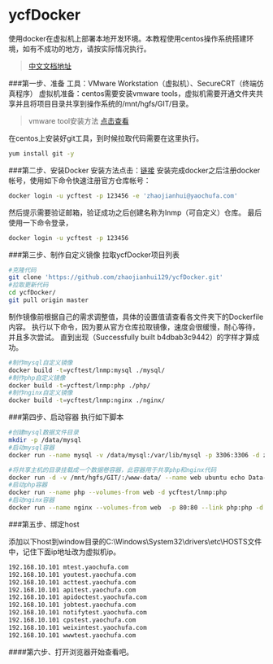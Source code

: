 # ycfDocker
使用docker在虚拟机上部署本地开发环境。本教程使用centos操作系统搭建环境，如有不成功的地方，请按实际情况执行。
>[中文文档地址](https://yeasy.gitbooks.io/docker_practice/content/index.html)


###第一步、准备
工具：VMware Workstation（虚拟机）、SecureCRT（终端仿真程序）
虚拟机准备：centos需要安装vmware tools，虚拟机需要开通文件夹共享并且将项目目录共享到操作系统的/mnt/hgfs/GIT/目录。
> vmware tool安装方法 [点击查看](https://github.com/zhaojianhui129/lnmp/blob/master/vmware%20tool%E5%AE%89%E8%A3%85.md)

在centos上安装好git工具，到时候拉取代码需要在这里执行。
```sh
yum install git -y
```


###第二步、安装Docker
安装方法点击：[链接](https://github.com/zhaojianhui129/docker/blob/master/centos7%E4%B8%8B%E5%AE%89%E8%A3%85%E6%9C%80%E6%96%B0%E7%89%88%E7%9A%84docker.md)
安装完成docker之后注册docker帐号，使用如下命令快速注册官方仓库帐号：
```sh
docker login -u ycftest -p 123456 -e 'zhaojianhui@yaochufa.com'
```
然后提示需要验证邮箱，验证成功之后创建名称为lnmp（可自定义）仓库。
最后使用一下命令登录，
```sh
docker login -u ycftest -p 123456
```

###第三步、制作自定义镜像
拉取ycfDocker项目列表

```sh
#克隆代码
git clone 'https://github.com/zhaojianhui129/ycfDocker.git'
#拉取更新代码
cd ycfDocker/
git pull origin master
```

制作镜像前根据自己的需求调整值，具体的设置值请查看各文件夹下的Dockerfile内容。
执行以下命令，因为要从官方仓库拉取镜像，速度会很缓慢，耐心等待，并且多次尝试。
直到出现（Successfully built b4dbab3c9442）的字样才算成功。
```sh
#制作mysql自定义镜像
docker build -t=ycftest/lnmp:mysql ./mysql/
#制作php自定义镜像
docker build -t=ycftest/lnmp:php ./php/
#制作nginx自定义镜像
docker build -t=ycftest/lnmp:nginx ./nginx/
```


###第四步、启动容器
执行如下脚本
```sh
#创建mysql数据文件目录
mkdir -p /data/mysql
#启动mysql容器
docker run --name mysql -v /data/mysql:/var/lib/mysql -p 3306:3306 -d zhaojianhui/lnmp:mysql

#将共享主机的目录挂载成一个数据卷容器，此容器用于共享php和nginx代码
docker run -d -v /mnt/hgfs/GIT/:/www-data/ --name web ubuntu echo Data-only container for postgres
#启动php容器
docker run --name php --volumes-from web -d ycftest/lnmp:php
#启动nginx容器
docker run --name nginx --volumes-from web  -p 80:80 --link php:php -d ycftest/lnmp:nginx

```

###第五步、绑定host

添加以下host到window目录的C:\Windows\System32\drivers\etc\HOSTS文件中，记住下面ip地址改为虚拟机ip。
```sh
192.168.10.101 mtest.yaochufa.com
192.168.10.101 youtest.yaochufa.com
192.168.10.101 acttest.yaochufa.com
192.168.10.101 apitest.yaochufa.com
192.168.10.101 apidoctest.yaochufa.com
192.168.10.101 jobtest.yaochufa.com
192.168.10.101 notifytest.yaochufa.com
192.168.10.101 cpstest.yaochufa.com
192.168.10.101 weixintest.yaochufa.com
192.168.10.101 wwwtest.yaochufa.com
```

####第六步、打开浏览器开始查看吧。